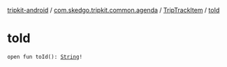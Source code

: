 [tripkit-android](../../index.md) / [com.skedgo.tripkit.common.agenda](../index.md) / [TripTrackItem](index.md) / [toId](./to-id.md)

# toId

`open fun toId(): `[`String`](https://kotlinlang.org/api/latest/jvm/stdlib/kotlin/-string/index.html)`!`